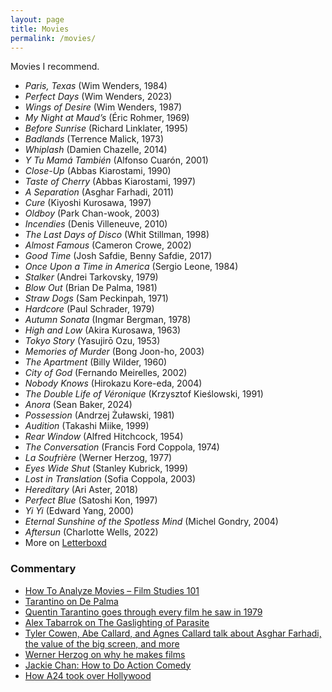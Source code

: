 ```yaml
---
layout: page
title: Movies
permalink: /movies/
---
```


Movies I recommend.

* _Paris, Texas_ (Wim Wenders, 1984)
* _Perfect Days_ (Wim Wenders, 2023)
* _Wings of Desire_ (Wim Wenders, 1987)
* _My Night at Maud’s_ (Éric Rohmer, 1969)
* _Before Sunrise_ (Richard Linklater, 1995)
* _Badlands_ (Terrence Malick, 1973)
* _Whiplash_ (Damien Chazelle, 2014)
* _Y Tu Mamá También_ (Alfonso Cuarón, 2001)
* _Close-Up_ (Abbas Kiarostami, 1990)
* _Taste of Cherry_ (Abbas Kiarostami, 1997)
* _A Separation_ (Asghar Farhadi, 2011)
* _Cure_ (Kiyoshi Kurosawa, 1997)
* _Oldboy_ (Park Chan-wook, 2003)
* _Incendies_ (Denis Villeneuve, 2010)
* _The Last Days of Disco_ (Whit Stillman, 1998)
* _Almost Famous_ (Cameron Crowe, 2002)
* _Good Time_ (Josh Safdie, Benny Safdie, 2017)
* _Once Upon a Time in America_ (Sergio Leone, 1984)
* _Stalker_ (Andrei Tarkovsky, 1979)
* _Blow Out_ (Brian De Palma, 1981)
* _Straw Dogs_ (Sam Peckinpah, 1971)
* _Hardcore_ (Paul Schrader, 1979)
* _Autumn Sonata_ (Ingmar Bergman, 1978)
* _High and Low_ (Akira Kurosawa, 1963)
* _Tokyo Story_ (Yasujirō Ozu, 1953)
* _Memories of Murder_ (Bong Joon-ho, 2003)
* _The Apartment_ (Billy Wilder, 1960)
* _City of God_ (Fernando Meirelles, 2002)
* _Nobody Knows_ (Hirokazu Kore-eda, 2004)
* _The Double Life of Véronique_ (Krzysztof Kieślowski, 1991)
* _Anora_ (Sean Baker, 2024)
* _Possession_ (Andrzej Żuławski, 1981)
* _Audition_ (Takashi Miike, 1999)
* _Rear Window_ (Alfred Hitchcock, 1954)
* _The Conversation_ (Francis Ford Coppola, 1974)
* _La Soufrière_ (Werner Herzog, 1977)
* _Eyes Wide Shut_ (Stanley Kubrick, 1999)
* _Lost in Translation_ (Sofia Coppola, 2003)
* _Hereditary_ (Ari Aster, 2018)
* _Perfect Blue_ (Satoshi Kon, 1997)
* _Yi Yi_ (Edward Yang, 2000)
* _Eternal Sunshine of the Spotless Mind_ (Michel Gondry, 2004)
* _Aftersun_ (Charlotte Wells, 2022)
* More on [Letterboxd](https://letterboxd.com/danschulz/films/diary/)

### Commentary
* [How To Analyze Movies – Film Studies 101](https://www.youtube.com/watch?v=ahHIifcFyqk)
* [Tarantino on De Palma](https://www.youtube.com/watch?v=bsAZSBfuFb4&t=21s)
* [Quentin Tarantino goes through every film he saw in 1979](https://www.youtube.com/watch?v=FXWlNlHAxB4)
* [Alex Tabarrok on The Gaslighting of Parasite](https://marginalrevolution.com/marginalrevolution/2020/06/the-gaslighting-of-parasite.html)
* [Tyler Cowen, Abe Callard, and Agnes Callard talk about Asghar Farhadi, the value of the big screen, and more](https://www.listennotes.com/podcasts/subject-to-change/tyler-cowen-rates-a-separation-2JTelKYhznx/)
* [Werner Herzog on why he makes films](https://youtu.be/PxfYDUVnHg4)
* [Jackie Chan: How to Do Action Comedy](https://www.youtube.com/watch?v=Z1PCtIaM_GQ)
* [How A24 took over Hollywood](https://www.youtube.com/watch?v=7tuRJIkDcXg)
